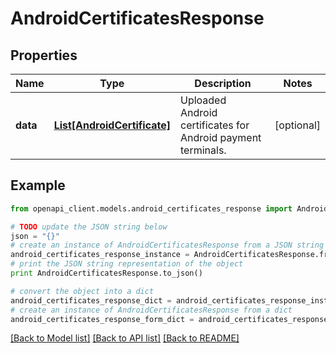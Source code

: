 # AndroidCertificatesResponse


## Properties
Name | Type | Description | Notes
------------ | ------------- | ------------- | -------------
**data** | [**List[AndroidCertificate]**](AndroidCertificate.md) | Uploaded Android certificates for Android payment terminals. | [optional] 

## Example

```python
from openapi_client.models.android_certificates_response import AndroidCertificatesResponse

# TODO update the JSON string below
json = "{}"
# create an instance of AndroidCertificatesResponse from a JSON string
android_certificates_response_instance = AndroidCertificatesResponse.from_json(json)
# print the JSON string representation of the object
print AndroidCertificatesResponse.to_json()

# convert the object into a dict
android_certificates_response_dict = android_certificates_response_instance.to_dict()
# create an instance of AndroidCertificatesResponse from a dict
android_certificates_response_form_dict = android_certificates_response.from_dict(android_certificates_response_dict)
```
[[Back to Model list]](../README.md#documentation-for-models) [[Back to API list]](../README.md#documentation-for-api-endpoints) [[Back to README]](../README.md)


